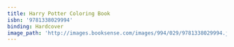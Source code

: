 ```yaml
---
title: Harry Potter Coloring Book
isbn: '9781338029994'
binding: Hardcover
image_path: 'http://images.booksense.com/images/994/029/9781338029994.jpg'
---
```


